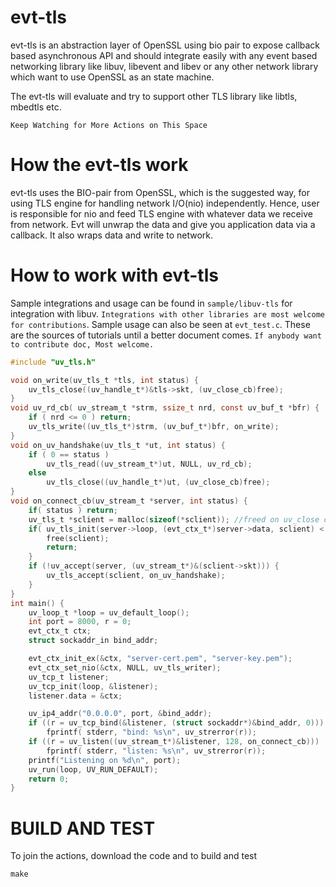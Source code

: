 # evt-tls
evt-tls is an abstraction layer of OpenSSL using bio pair to expose callback based asynchronous API and should integrate easily with any event based networking library like libuv, libevent and libev or any other network library which want to
use OpenSSL as an state machine.

The evt-tls will evaluate and try to support other TLS library like libtls, mbedtls etc.

`Keep Watching for More Actions on This Space`

# How the evt-tls work
evt-tls uses the BIO-pair from OpenSSL, which is the suggested way, for using TLS engine for handling network I/O(nio) independently. Hence, user is responsible for nio and feed TLS engine with whatever data we receive from network. Evt will unwrap the data and give you application data via a callback. It also wraps data and write to network.

# How to work with evt-tls
Sample integrations and usage can be found in `sample/libuv-tls` for integration with libuv. `Integrations with other libraries are most welcome for contributions`. Sample usage can also be seen at `evt_test.c`. These are the sources of
tutorials until a better document comes. `If anybody want to contribute doc, Most welcome.`
```C
#include "uv_tls.h"

void on_write(uv_tls_t *tls, int status) {
    uv_tls_close((uv_handle_t*)&tls->skt, (uv_close_cb)free);
}
void uv_rd_cb( uv_stream_t *strm, ssize_t nrd, const uv_buf_t *bfr) {
    if ( nrd <= 0 ) return;
    uv_tls_write((uv_tls_t*)strm, (uv_buf_t*)bfr, on_write);
}
void on_uv_handshake(uv_tls_t *ut, int status) {
    if ( 0 == status )
        uv_tls_read((uv_stream_t*)ut, NULL, uv_rd_cb);
    else
        uv_tls_close((uv_handle_t*)ut, (uv_close_cb)free);
}
void on_connect_cb(uv_stream_t *server, int status) {
    if( status ) return;
    uv_tls_t *sclient = malloc(sizeof(*sclient)); //freed on uv_close callback
    if( uv_tls_init(server->loop, (evt_ctx_t*)server->data, sclient) < 0 ) {
        free(sclient);
        return;
    }
    if (!uv_accept(server, (uv_stream_t*)&(sclient->skt))) {
        uv_tls_accept(sclient, on_uv_handshake);
    }
}
int main() {
    uv_loop_t *loop = uv_default_loop();
    int port = 8000, r = 0;
    evt_ctx_t ctx;
    struct sockaddr_in bind_addr;

    evt_ctx_init_ex(&ctx, "server-cert.pem", "server-key.pem");
    evt_ctx_set_nio(&ctx, NULL, uv_tls_writer);
    uv_tcp_t listener;
    uv_tcp_init(loop, &listener);
    listener.data = &ctx;

    uv_ip4_addr("0.0.0.0", port, &bind_addr);
    if ((r = uv_tcp_bind(&listener, (struct sockaddr*)&bind_addr, 0)))
        fprintf( stderr, "bind: %s\n", uv_strerror(r));
    if ((r = uv_listen((uv_stream_t*)&listener, 128, on_connect_cb)))
        fprintf( stderr, "listen: %s\n", uv_strerror(r));
    printf("Listening on %d\n", port);
    uv_run(loop, UV_RUN_DEFAULT);
    return 0;
}
```
# BUILD AND TEST
To join the actions, download the code and to build and test

`make`
